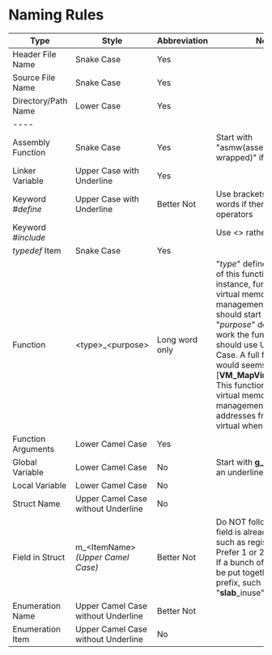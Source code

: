 # **Naming Rules**  

|Type|Style|Abbreviation|Notes|Example|  
|----|----|----|----|----|
|Header File Name|Snake Case|Yes||proc.h|
|Source File Name|Snake Case|Yes||page.c|
|Directory/Path Name|Lower Case|Yes||mem|
|----||||
|Assembly Function|Snake Case|Yes|Start with "asmw(assembly wrapped)" if refered in C|asmw_get_page|  
|Linker Variable|Upper Case with Underline|Yes||KERNEL_ADDR_START = .;|
|Keyword *#define*|Upper Case with Underline|Better Not|Use brackets to wrap words if there are any operators|#define ARCH_PAGE_SIZE 4096|  
|Keyword *#include*|||Use <> rather than ""|  
|*typedef* Item|Snake Case|Yes||pageframe_list_t|  
|Function|\<type>_\<purpose>|Long word only|"*type*" defines which part of this function in. For instance, function of virtual memory management (paging) should start with [**VM**]. the "*purpose*" defines the work the function do, it should use Upper Camel Case. A full function name would seems like [**VM_MapVirtualAddress**]. This function is used for virtual memory management, and map addresses from phyical to virtual when it was called.|VM_MapVirtualAddress|  
|Function Arguments|Lower Camel Case|Yes||uint32_t index|
|Global Variable|Lower Camel Case|No|Start with **g_** (letter 'g' and an underline)|g_bootInfo|
|Local Variable|Lower Camel Case|No||localVariable|
|Struct Name|Upper Camel Case without Underline|No||struct ExampleStruct|
|Field in Struct|m_\<ItemName> *(Upper Camel Case)*|Better Not|Do NOT follow this if a field is already defined, such as register contexts. Prefer 1 or 2 word(s) only. If a bunch of field needs to be put together, add a prefix, such as "**slab**_inuse"|uint32_t example;|
|Enumeration Name|Upper Camel Case without Underline|Better Not||enum VariableType|
|Enumeration Item|Upper Camel Case without Underline|No||MemoryMapEntryTypeAvailable = 0|
